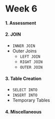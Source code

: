 # Week 6

#### 1. Assessment

#### 2. JOIN

  + `INNER JOIN`
  + Outer Joins
    + `LEFT JOIN`
    + `RIGHT JOIN`
    + `OUTER JOIN`

#### 3. Table Creation

  + `SELECT INTO`
  + `INSERT INTO`
  + Temporary Tables

#### 4. Miscellaneous

